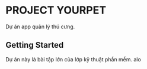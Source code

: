 # PROJECT YOURPET

Dự án app quản lý thú cưng.

## Getting Started

Dự án này là bài tập lớn của lớp kỹ thuật phần mềm.
alo



